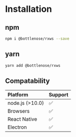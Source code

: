 # Installation

## npm

```bash
npm i @bottlenose/rxws --save
```

## yarn

```bash
yarn add @bottlenose/rxws
```

## Compatability

| Platform | Support |
| :--- | :--- |
| node.js \(&gt;10.0\) | ✅ |
| Browsers | ✅ |
| React Native | ✅ |
| Electron | ✅ |

